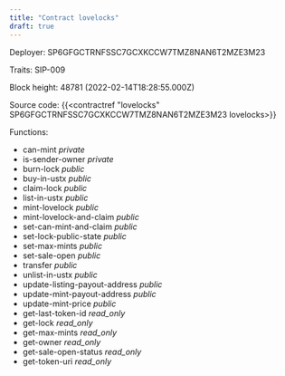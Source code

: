 ```yaml
---
title: "Contract lovelocks"
draft: true
---
```

Deployer: SP6GFGCTRNFSSC7GCXKCCW7TMZ8NAN6T2MZE3M23

Traits:
SIP-009 



Block height: 48781 (2022-02-14T18:28:55.000Z)

Source code: {{<contractref "lovelocks" SP6GFGCTRNFSSC7GCXKCCW7TMZ8NAN6T2MZE3M23 lovelocks>}}

Functions:

* can-mint _private_
* is-sender-owner _private_
* burn-lock _public_
* buy-in-ustx _public_
* claim-lock _public_
* list-in-ustx _public_
* mint-lovelock _public_
* mint-lovelock-and-claim _public_
* set-can-mint-and-claim _public_
* set-lock-public-state _public_
* set-max-mints _public_
* set-sale-open _public_
* transfer _public_
* unlist-in-ustx _public_
* update-listing-payout-address _public_
* update-mint-payout-address _public_
* update-mint-price _public_
* get-last-token-id _read_only_
* get-lock _read_only_
* get-max-mints _read_only_
* get-owner _read_only_
* get-sale-open-status _read_only_
* get-token-uri _read_only_
